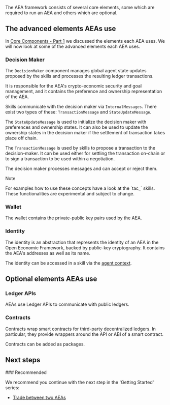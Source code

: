 The AEA framework consists of several core elements, some which are required to run an AEA and others which are optional.

## The advanced elements AEAs use

In <a href="../core-components-1/">Core Components - Part 1</a> we discussed the elements each AEA uses. We will now look at some of the advanced elements each AEA uses.

### Decision Maker

The `DecisionMaker` component manages global agent state updates proposed by the skills and processes the resulting ledger transactions.

It is responsible for the AEA's crypto-economic security and goal management, and it contains the preference and ownership representation of the AEA.

Skills communicate with the decision maker via `InternalMessages`. There exist two types of these: `TransactionMessage` and `StateUpdateMessage`.

The `StateUpdateMessage` is used to initialize the decision maker with preferences and ownership states. It can also be used to update the ownership states in the decision maker if the settlement of transaction takes place off chain.

The `TransactionMessage` is used by skills to propose a transaction to the decision-maker. It can be used either for settling the transaction on-chain or to sign a transaction to be used within a negotiation.

The decision maker processes messages and can accept or reject them.

<div class="admonition note">
  <p class="admonition-title">Note</p>
  <p>For examples how to use these concepts have a look at the `tac_` skills. These functionalities are experimental and subject to change.
</p>
</div>

### Wallet

The wallet contains the private-public key pairs used by the AEA.

### Identity

The identity is an abstraction that represents the identity of an AEA in the Open Economic Framework, backed by public-key cryptography. It contains the AEA's addresses as well as its name.

The identity can be accessed in a skill via the <a href="../api/context/base/">agent context</a>.

## Optional elements AEAs use

### Ledger APIs

<!-- 
Ledger APIs are special types of connections. In particular, they must implement a protocol compatible 
 -->

AEAs use Ledger APIs to communicate with public ledgers.

### Contracts

Contracts wrap smart contracts for third-party decentralized ledgers. In particular, they provide wrappers around the API or ABI of a smart contract.

Contracts can be added as packages.

<!-- ## Filter

`Filter` routes messages to the correct `Handler` via `Resource`. It also holds a reference to the currently active `Behaviour` and `Task` instances.

By default for every skill, each `Handler`, `Behaviour` and `Task` is registered in the `Filter`. However, note that skills can de-active and re-activate themselves.

The `Filter` also routes internal messages from the `DecisionMaker` to the respective `Handler` in the skills.

## Resource 

The `Resource` component is made up of `Registries` for each type of resource (e.g. `Protocol`, `Handler`, `Behaviour`, `Task`). 

Message Envelopes travel through the `Filter` which in turn fetches the correct `Handler` from the `Registry`.

Specific `Registry` classes are in the `registries/base.py` module.

* `ProtocolRegistry`.
* `HandlerRegistry`. 
* `BehaviourRegistry`.
* `TaskRegistry`.
 -->

## Next steps

### Recommended

We recommend you continue with the next step in the 'Getting Started' series:

- <a href="../thermometer-skills-step-by-step/">Trade between two AEAs</a>

<br />

